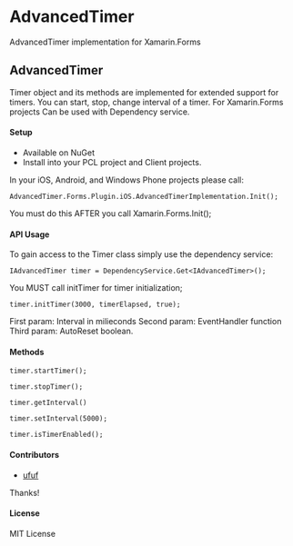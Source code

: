 AdvancedTimer
=============

AdvancedTimer implementation for Xamarin.Forms

## AdvancedTimer
Timer object and its methods are implemented for extended support for timers.
You can start, stop, change interval of a timer.
For Xamarin.Forms projects
Can be used with Dependency service.

#### Setup
* Available on NuGet
* Install into your PCL project and Client projects.

In your iOS, Android, and Windows Phone projects please call:

```
AdvancedTimer.Forms.Plugin.iOS.AdvancedTimerImplementation.Init();
```

You must do this AFTER you call Xamarin.Forms.Init();


#### API Usage

To gain access to the Timer class simply use the dependency service:

```
IAdvancedTimer timer = DependencyService.Get<IAdvancedTimer>();
```

You MUST call initTimer for timer initialization;

```
timer.initTimer(3000, timerElapsed, true);
```
First param: Interval in milieconds
Second param: EventHandler function
Third param: AutoReset boolean.

                
                
#### Methods

```
timer.startTimer();
```
```
timer.stopTimer();
```
```
timer.getInterval()
```
```
timer.setInterval(5000);
```
```
timer.isTimerEnabled();
```

#### Contributors
* [ufuf](https://github.com/ufuf)

Thanks!

#### License
MIT License
